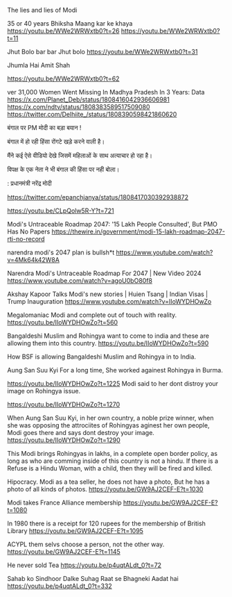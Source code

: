 The lies and lies of Modi

35 or 40 years Bhiksha Maang kar ke khaya
https://youtu.be/WWe2WRWxtb0?t=26
https://youtu.be/WWe2WRWxtb0?t=11

Jhut Bolo bar bar Jhut bolo
https://youtu.be/WWe2WRWxtb0?t=31

Jhumla Hai Amit Shah

https://youtu.be/WWe2WRWxtb0?t=62 



ver 31,000 Women Went Missing In Madhya Pradesh In 3 Years: Data
https://x.com/Planet_Deb/status/1808416042936606981
https://x.com/ndtv/status/1808383589517509080
https://twitter.com/Delhiite_/status/1808390598421860620


बंगाल पर PM मोदी का बड़ा बयान !

बंगाल में हो रही हिंसा रोंगटे खड़े करने वाली है।

मैंने कई ऐसे वीडियो देखे जिसमें महिलाओं के साथ अत्याचार हो रहा है।

विपक्ष के एक नेता ने भी बंगाल की हिंसा पर नही बोला।

: प्रधानमंत्री नरेंद्र मोदी

https://twitter.com/epanchjanya/status/1808417030392938872

https://youtu.be/CLpQolw5R-Y?t=721


Modi's Untraceable Roadmap 2047: '15 Lakh People Consulted', But PMO Has No Papers
https://thewire.in/government/modi-15-lakh-roadmap-2047-rti-no-record

narendra modi's 2047 plan is bullsh*t
https://www.youtube.com/watch?v=4Mk64k42W8A


Narendra Modi's Untraceable Roadmap For 2047 | New Video 2024
https://www.youtube.com/watch?v=agoU0bO80f8




Akshay Kapoor Talks
Modi's new stories | Huien Tsang | Indian Visas | Trump Inauguration 
https://www.youtube.com/watch?v=IIoWYDHOwZo

Megalomaniac Modi and complete out of touch with reality.
https://youtu.be/IIoWYDHOwZo?t=560

Bangaldeshi Muslim and Rohingya want to come to india and these are allowing them into this country.
https://youtu.be/IIoWYDHOwZo?t=590

How BSF is allowing Bangaldeshi Muslim and Rohingya in to India.


Aung San Suu Kyi
For a long time, She worked againest Rohingya in Burma.

https://youtu.be/IIoWYDHOwZo?t=1225 
Modi said to her dont distroy your image on Rohingya issue.

https://youtu.be/IIoWYDHOwZo?t=1270

When Aung San Suu Kyi, in her own country, a noble prize winner, when she was opposing the attrociites of Rohingyas aginest her own people, Modi goes there and says dont destroy your image.
https://youtu.be/IIoWYDHOwZo?t=1290

This Modi brings Rohingyas in lakhs, in a complete open border policy, as long as who are comming inside of this country is not a hindu.
If there is a Refuse is a Hindu Woman, with a child, then they will be fired and killed.


Hipocracy.
Modi as a tea seller, he does not have a photo, 
But he has a photo of all kinds of photos.
https://youtu.be/GW9AJ2CEF-E?t=1030

Modi takes France Alliance membership
https://youtu.be/GW9AJ2CEF-E?t=1080

In 1980 there is a receipt for 120 rupees for the membership of British Library
https://youtu.be/GW9AJ2CEF-E?t=1095 

ACYPL them selvs choose a person, not the other way.
https://youtu.be/GW9AJ2CEF-E?t=1145



He never sold Tea
https://youtu.be/p4uqtALdt_0?t=72

Sahab ko Sindhoor Dalke Suhag Raat se Bhagneki Aadat hai
https://youtu.be/p4uqtALdt_0?t=332

